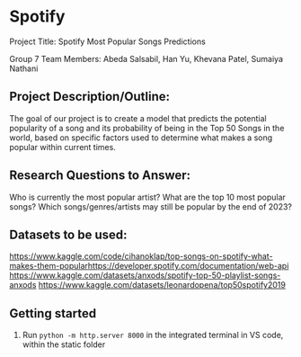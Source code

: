# Spotify
Project Title: Spotify Most Popular Songs Predictions

Group 7 Team Members: Abeda Salsabil, Han Yu, Khevana Patel, Sumaiya Nathani


## Project Description/Outline: 
The goal of our project is to create a model that predicts the potential popularity of a song and its probability of being in the Top 50 Songs in the world, based on specific factors used to determine what makes a song popular within current times. 


## Research Questions to Answer: 
Who is currently the most popular artist?
What are the top 10 most popular songs?
Which songs/genres/artists may still be popular by the end of 2023?

## Datasets to be used:
https://www.kaggle.com/code/cihanoklap/top-songs-on-spotify-what-makes-them-popular 
​​https://developer.spotify.com/documentation/web-api 
https://www.kaggle.com/datasets/anxods/spotify-top-50-playlist-songs-anxods 
https://www.kaggle.com/datasets/leonardopena/top50spotify2019


## Getting started
1. Run `python -m http.server 8000` in the integrated terminal in VS code, within the static folder